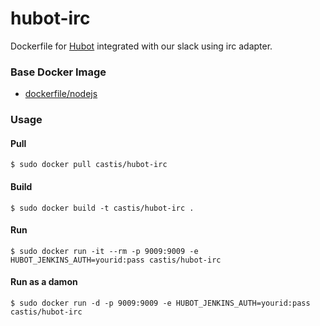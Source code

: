 # hubot-irc

Dockerfile for [Hubot](https://github.com/github/hubot) integrated with our slack using irc adapter.

### Base Docker Image

- [dockerfile/nodejs](https://registry.hub.docker.com/u/dockerfile/nodejs/)


### Usage

#### Pull

```
$ sudo docker pull castis/hubot-irc
```

#### Build

```
$ sudo docker build -t castis/hubot-irc .
```

#### Run

```
$ sudo docker run -it --rm -p 9009:9009 -e HUBOT_JENKINS_AUTH=yourid:pass castis/hubot-irc
```

#### Run as a damon

```
$ sudo docker run -d -p 9009:9009 -e HUBOT_JENKINS_AUTH=yourid:pass castis/hubot-irc
```
